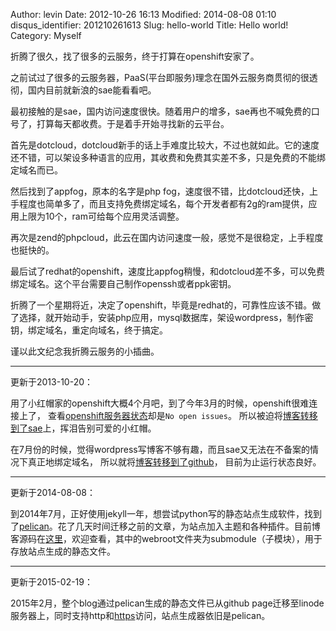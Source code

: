 Author: levin
Date: 2012-10-26 16:13
Modified: 2014-08-08 01:10
disqus_identifier: 201210261613
Slug: hello-world
Title: Hello world!
Category: Myself

折腾了很久，找了很多的云服务，终于打算在openshift安家了。

之前试过了很多的云服务器，PaaS(平台即服务)理念在国外云服务商贯彻的很透彻，国内目前就新浪的sae能看看吧。

最初接触的是sae，国内访问速度很快。随着用户的增多，sae再也不喊免费的口号了，打算每天都收费。于是着手开始寻找新的云平台。<!-- more -->

首先是dotcloud，dotcloud新手的话上手难度比较大，不过也就如此。它的速度还不错，可以架设多种语言的应用，其收费和免费其实差不多，只是免费的不能绑定域名而已。

然后找到了appfog，原本的名字是php fog，速度很不错，比dotcloud还快，上手程度也简单多了，而且支持免费绑定域名，每个开发者都有2g的ram提供，应用上限为10个，ram可给每个应用灵活调整。

再次是zend的phpcloud，此云在国内访问速度一般，感觉不是很稳定，上手程度也挺快的。

最后试了redhat的openshift，速度比appfog稍慢，和dotcloud差不多，可以免费绑定域名。这个平台需要自己制作openssh或者ppk密钥。

折腾了一个星期将近，决定了openshift，毕竟是redhat的，可靠性应该不错。做了选择，就开始动手，安装php应用，mysql数据库，架设wordpress，制作密钥，绑定域名，重定向域名，终于搞定。

谨以此文纪念我折腾云服务的小插曲。

***

更新于2013-10-20：

用了小红帽家的openshift大概4个月吧，到了今年3月的时候，openshift很难连接上了，
查看[openshift服务器状态](/url.html#https://openshift.redhat.com/app/status)却是`No open issues`。
所以被迫将[博客转移到了sae](/archive/my-blog-moved-to-sae-from-rhcloud/)上，挥泪告别可爱的小红帽。

在7月份的时候，觉得wordpress写博客不够有趣，而且sae又无法在不备案的情况下真正地绑定域名，
所以就将[博客转移到了github](/archive/my-pagination-on-homepage-base-on-jekyll-pagination-plugin/)，
目前为止运行状态良好。

***

更新于2014-08-08：

到2014年7月，正好使用jekyll一年，想尝试python写的静态站点生成软件，找到了[pelican](/url.html#https://github.com/getpelican/pelican)。花了几天时间迁移之前的文章，为站点加入主题和各种插件。目前博客源码在[这里](/url.html#https://github.com/levinxo/blog)，欢迎查看，其中的webroot文件夹为submodule（子模块），用于存放站点生成的静态文件。

***

更新于2015-02-19：

2015年2月，整个blog通过pelican生成的静态文件已从github page迁移至linode服务器上，同时支持http和[https](https://www.bicky.me/)访问，站点生成器依旧是pelican。

